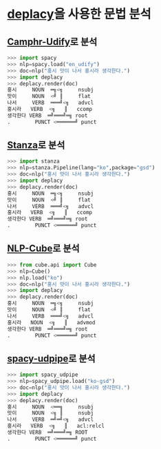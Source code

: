 # [deplacy](https://koichiyasuoka.github.io/deplacy/)을 사용한 문법 분석

## [Camphr-Udify](https://camphr.readthedocs.io/en/latest/notes/udify.html)로 분석

```py
>>> import spacy
>>> nlp=spacy.load("en_udify")
>>> doc=nlp("홍시 맛이 나서 홍시라 생각한다.")
>>> import deplacy
>>> deplacy.render(doc)
홍시     NOUN  ═╗<╗     nsubj
맛이     NOUN  <╝ ║     flat
나서     VERB  ═══╝<╗   advcl
홍시라   VERB  <╗   ║   ccomp
생각한다 VERB  ═╝═══╝═╗ root
.        PUNCT <══════╝ punct
```

## [Stanza](https://stanfordnlp.github.io/stanza)로 분석

```py
>>> import stanza
>>> nlp=stanza.Pipeline(lang="ko",package="gsd")
>>> doc=nlp("홍시 맛이 나서 홍시라 생각한다.")
>>> import deplacy
>>> deplacy.render(doc)
홍시     NOUN  ═╗<╗     nsubj
맛이     NOUN  <╝ ║     flat
나서     VERB  ═══╝<╗   advcl
홍시라   VERB  <╗   ║   ccomp
생각한다 VERB  ═╝═══╝═╗ root
.        PUNCT <══════╝ punct
```

## [NLP-Cube](https://github.com/Adobe/NLP-Cube)로 분석

```py
>>> from cube.api import Cube
>>> nlp=Cube()
>>> nlp.load("ko")
>>> doc=nlp("홍시 맛이 나서 홍시라 생각한다.")
>>> import deplacy
>>> deplacy.render(doc)
홍시     NOUN  ═╗<╗     nsubj
맛이     NOUN  <╝ ║     flat
나서     VERB  ═══╝<╗   advcl
홍시라   NOUN  <╗   ║   advmod
생각한다 VERB  ═╝═══╝═╗ root
.        PUNCT <══════╝ punct
```

## [spacy-udpipe](https://github.com/TakeLab/spacy-udpipe)로 분석

```py
>>> import spacy_udpipe
>>> nlp=spacy_udpipe.load("ko-gsd")
>>> doc=nlp("홍시 맛이 나서 홍시라 생각한다.")
>>> import deplacy
>>> deplacy.render(doc)
홍시     NOUN  <══╗     nsubj
맛이     NOUN  <╗ ║     nsubj
나서     VERB  ═╝═╝<╗   advcl
홍시라   VERB  <╗   ║   acl:relcl
생각한다 VERB  ═╝═══╝═╗ ROOT
.        PUNCT <══════╝ punct
```

